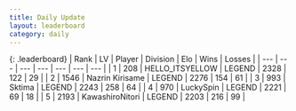 ```yaml
---
title: Daily Update
layout: leaderboard
category: daily
---
```


{: .leaderboard}
| Rank | LV | Player | Division | Elo | Wins | Losses |
| --- | --- | --- | --- | --- | --- | --- |
| <span data-change="0">1</span> | 208 | <span title="ID: 528147">HELLO_ITSYELLOW</span> | LEGEND | <span data-change="22">2328</span> | <span data-change="11">122</span> | <span data-change="1">29</span> |
| <span data-change="1">2</span> | 1546 | <span title="ID: 315148">Nazrin Kirisame</span> | LEGEND | <span data-change="9">2276</span> | <span data-change="3">154</span> | <span data-change="0">61</span> |
| <span data-change="-1">3</span> | 993 | <span title="ID: 353063">Sktima</span> | LEGEND | <span data-change="-57">2243</span> | <span data-change="6">258</span> | <span data-change="5">64</span> |
| <span data-change="0">4</span> | 970 | <span title="ID: 498412">LuckySpin</span> | LEGEND | <span data-change="7">2221</span> | <span data-change="3">69</span> | <span data-change="1">18</span> |
| <span data-change="0">5</span> | 2193 | <span title="ID: 164871">KawashiroNitori</span> | LEGEND | <span data-change="0">2203</span> | <span data-change="0">216</span> | <span data-change="0">99</span> |